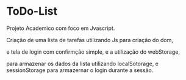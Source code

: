 # ToDo-List
Projeto Academico com foco em Jvascript.
<p>Criação de uma lista de tarefas utilizando Js para criação do dom, </p>
<p>e tela de login com confirmção simple, e a utilização do webStorage,  </p>
<p>para armazenar os dados da lista utilizando localSotorage, e sessionStorage para armazernar o login durante a sessão.  </p>
